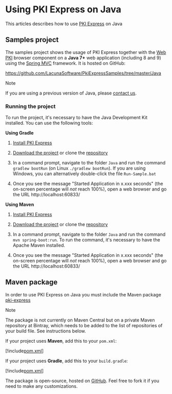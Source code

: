 ﻿# Using PKI Express on Java

This articles describes how to use [PKI Express](../index.md) on Java

## Samples project

The samples project shows the usage of PKI Express together with the [Web PKI](../../web-pki/index.md) browser component
on a **Java 7+** web application (including 8 and 9) using the [Spring MVC](http://spring.io/) framework. It is hosted on GitHub:

https://github.com/LacunaSoftware/PkiExpressSamples/tree/master/Java

> [!NOTE]
> If you are using a previous version of Java, please [contact us](https://www.lacunasoftware.com/en/home/purchase).

### Running the project

To run the project, it's necessary to have the Java Development Kit installed. You can use the following tools:

**Using Gradle**

1. [Install PKI Express](../setup/index.md)

1. [Download the project](https://github.com/LacunaSoftware/PkiExpressSamples/archive/master.zip) or clone the [repository](https://github.com/LacunaSoftware/PkiExpressSamples.git)

1. In a command prompt, navigate to the folder `Java` and run the command `gradlew bootRun` (on Linux `./gradlew bootRun`).
   If you are using Windows, you can alternatively double-click the file `Run-Sample.bat`

1. Once you see the message "Started Application in x.xxx seconds" (the on-screen percentage
   will *not* reach 100%), open a web browser and go the URL http://localhost:60833/

**Using Maven**

1. [Install PKI Express](../setup/index.md)

1. [Download the project](https://github.com/LacunaSoftware/PkiExpressSamples/archive/master.zip) or clone the [repository](https://github.com/LacunaSoftware/PkiExpressSamples.git)

1. In a command prompt, navigate to the folder `Java` and run the command `mvn spring-boot:run`. To run the command, it's 
necessary to have the Apache Maven installed.

1. Once you see the message "Started Application in x.xxx seconds" (the on-screen percentage
   will *not* reach 100%), open a web browser and go the URL http://localhost:60833/

## Maven package

In order to use PKI Express on Java you must include the Maven package [pki-express](https://bintray.com/lacunasoftware/maven/pki-express)

> [!NOTE]
> The package is not currently on Maven Central but on a private Maven repository at Bintray, which needs to be added to the list of repositories of your build file. See instructions below.

If your project uses **Maven**, add this to your `pom.xml`:

[!include[pom.xml](../../../../includes/pki-express/java/maven.md)]

If your project uses **Gradle**, add this to your `build.gradle`:

[!include[pom.xml](../../../../includes/pki-express/java/gradle.md)]

The package is open-source, hosted on [GitHub](https://github.com/LacunaSoftware/PkiExpressJava). Feel free to fork it if you need to make any customizations.